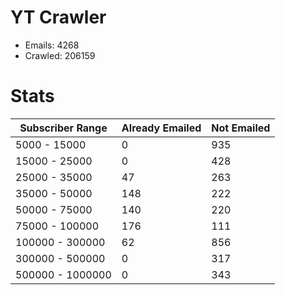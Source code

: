 # YT Crawler
- Emails: 4268
- Crawled: 206159

# Stats
| Subscriber Range  | Already Emailed | Not Emailed |
|-------|-------|-------|
| 5000 - 15000 | 0 | 935 |
| 15000 - 25000 | 0 | 428 |
| 25000 - 35000 | 47 | 263 |
| 35000 - 50000 | 148 | 222 |
| 50000 - 75000 | 140 | 220 |
| 75000 - 100000 | 176 | 111 |
| 100000 - 300000 | 62 | 856 |
| 300000 - 500000 | 0 | 317 |
| 500000 - 1000000 | 0 | 343 |
